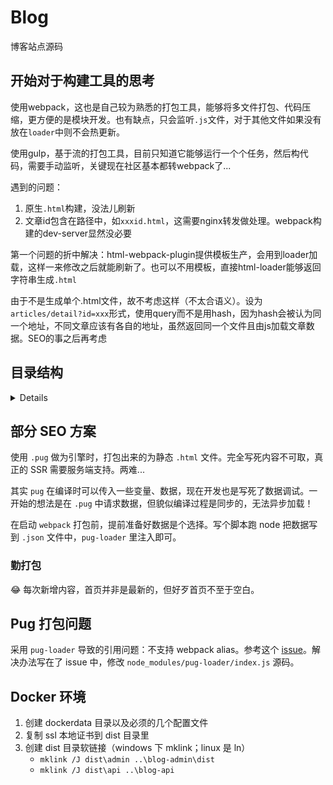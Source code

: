 # Blog

博客站点源码

## 开始对于构建工具的思考

使用webpack，这也是自己较为熟悉的打包工具，能够将多文件打包、代码压缩，更方便的是模块开发。也有缺点，只会监听`.js`文件，对于其他文件如果没有放在`loader`中则不会热更新。

使用gulp，基于流的打包工具，目前只知道它能够运行一个个任务，然后构代码，需要手动监听，关键现在社区基本都转webpack了...

遇到的问题：

1. 原生`.html`构建，没法儿刷新
2. 文章id包含在路径中，如`xxxid.html`，这需要nginx转发做处理。webpack构建的dev-server显然没必要

第一个问题的折中解决：html-webpack-plugin提供模板生产，会用到loader加载，这样一来修改之后就能刷新了。也可以不用模板，直接html-loader能够返回字符串生成`.html`

由于不是生成单个.html文件，故不考虑这样（不太合语义）。设为`articles/detail?id=xxx`形式，使用query而不是用hash，因为hash会被认为同一个地址，不同文章应该有各自的地址，虽然返回同一个文件且由js加载文章数据。SEO的事之后再考虑

## 目录结构

<details>

```bash
├── node_modules          模块目录
├── src                   博客总目录
│   ├── assets            图片、视频等资源文件
│   ├── common            公共样式、js以及一些插件
│   ├── components        通用组件，诸如header等；icon_svg则是图标
│   ├── page.xxx          单个xxx页面，会生成xxx.html
│   │   ├── index.pug     html模版
│   │   ├── index.less    样式
│   │   └── index.js
│   ├── pages.xxx         二级目录，生成一个xxx目录
│   │   └── xxx           与上面page.xxx类似
│   └── layout.pug        博客总布局
├── pages.static          静态页面，内联css与js
│   ├── xxx               生成xxx.html静态页面
│   │   ├── index.js
│   │   └── index.pug
│   └── webpack.config.js 静态页专门的配置
├── webpack               细分配置文件
│   ├── index.js          基本
│   ├── loaders.js        一系列loader
│   └── pages.js          一系列entry以及插件（生成html文件）
├── .eslintrc             eslint配置
├── .gitignore            git忽略配置
├── favicon.ico           网站图标
├── package.json          模块配置
├── README.md             此说明文件
├── webpack.config.dev.js 开发配置
└── webpack.config.js     生产环境配置
```

</details>

## 部分 SEO 方案

使用 `.pug` 做为引擎时，打包出来的为静态 `.html` 文件。完全写死内容不可取，真正的 SSR 需要服务端支持。两难...

其实 `pug` 在编译时可以传入一些变量、数据，现在开发也是写死了数据调试。一开始的想法是在 `.pug` 中请求数据，但貌似编译过程是同步的，无法异步加载！

在启动 `webpack` 打包前，提前准备好数据是个选择。写个脚本跑 node 把数据写到 `.json` 文件中，`pug-loader` 里注入即可。

### 勤打包

😂 每次新增内容，首页并非是最新的，但好歹首页不至于空白。

## Pug 打包问题

采用 `pug-loader` 导致的引用问题：不支持 webpack alias。参考这个 [issue](https://github.com/pugjs/pug-loader/issues/96)。解决办法写在了 issue 中，修改 `node_modules/pug-loader/index.js` 源码。

## Docker 环境

1. 创建 dockerdata 目录以及必须的几个配置文件
2. 复制 ssl 本地证书到 dist 目录里
3. 创建 dist 目录软链接（windows 下 mklink；linux 是 ln）
    - `mklink /J dist\admin ..\blog-admin\dist`
    - `mklink /J dist\api ..\blog-api`
